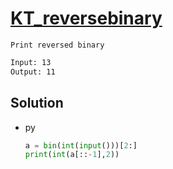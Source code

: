 # [KT_reversebinary](https://open.kattis.com/problems/reversebinary)

```en
Print reversed binary
```

```txt
Input: 13
Output: 11
```

## Solution

* py

  ```py
  a = bin(int(input()))[2:]
  print(int(a[::-1],2))
  ```
